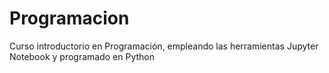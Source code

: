 # Programacion
Curso introductorio en Programación, empleando las herramientas Jupyter Notebook y programado en Python
